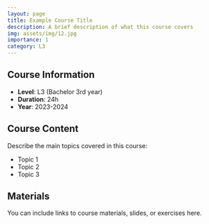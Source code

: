 ```yaml
---
layout: page
title: Example Course Title
description: A brief description of what this course covers
img: assets/img/12.jpg
importance: 1
category: L3
---
```


## Course Information

- **Level**: L3 (Bachelor 3rd year)
- **Duration**: 24h
- **Year**: 2023-2024

## Course Content

Describe the main topics covered in this course:
- Topic 1
- Topic 2
- Topic 3

## Materials

You can include links to course materials, slides, or exercises here.
